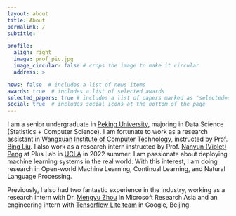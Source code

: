 ```yaml
---
layout: about
title: About
permalink: /
subtitle:

profile:
  align: right
  image: prof_pic.jpg
  image_circular: false # crops the image to make it circular
  address: >

news: false  # includes a list of news items
awards: true  # includes a list of selected awards
selected_papers: true # includes a list of papers marked as "selected={true}"
social: true  # includes social icons at the bottom of the page
---
```


I am a senior undergraduate in [Peking University](https://english.pku.edu.cn/), majoring in Data Science (Statistics + Computer Science). I am fortunate to work as a research assistant in [Wangxuan Institute of Computer Technology](https://www.icst.pku.edu.cn/english/home/index.htm), instructed by Prof. [Bing Liu](https://www.cs.uic.edu/~liub/). I also work as a research intern instructed by Prof. [Nanyun (Violet) Peng](https://vnpeng.net/) at Plus Lab in [UCLA](https://www.cs.ucla.edu/) in 2022 summer. I am passionate about deploying machine learning systems in the real world. With this interest, I am doing research in Open-world Machine Learning, Continual Learning, and Natural Language Processing.

Previously, I also had two fantastic experience in the industry, working as a research intern with Dr. [Mengyu Zhou](http://zmy.io/) in Microsoft Research Asia and an engineering intern with [Tensorflow Lite team](https://www.tensorflow.org/lite) in Google, Beijing. 
